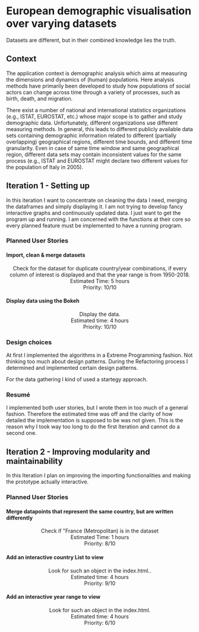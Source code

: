 # European demographic visualisation over varying datasets
Datasets are different, but in their combined knowledge lies the truth.

## Context
The application context is demographic analysis which aims at measuring the dimensions and dynamics of (human) populations.
Here analysis methods have primarily been developed to study how populations of social actors can change across time
through a variety of processes, such as birth, death, and migration.

There exist a number of national and international statistics organizations (e.g., ISTAT, EUROSTAT, etc.) whose major
scope is to gather and study demographic data. Unfortunately, different organizations use different measuring methods.
In general, this leads to different publicly available data sets containing demographic information related to different
(partially overlapping) geographical regions, different time bounds, and different time granularity. Even in case of
same time window and same geographical region, different data sets may contain inconsistent values for the same process
(e.g., ISTAT and EUROSTAT might declare two different values for the population of Italy in 2005).


## Iteration 1 - Setting up
In this iteration I want to concentrate on cleaning the data I need, merging the dataframes and simply displaying it.
I am not trying to develop fancy interactive graphs and continuously updated data. I just want to get the program up and
running. I am concerned with the functions at their core so every planned feature must be implemented to have a running
program.

### Planned User Stories

#### Import, clean & merge datasets

<p align="center">
Check for the dataset for duplicate country/year combinations, if every column of interest is displayed and that the
year range is from 1950-2018. <br />
Estimated Time: 5 hours <br />
Priority: 10/10
</p>

#### Display data using the Bokeh

<p align="center">
Display the data. <br />
Estimated time: 4 hours <br />
Priority: 10/10
</p>


### Design choices

At first I implemented the algorithms in a Extreme Programming fashion. Not thinking too much about design patterns.
During the Refactoring process I determined and implemented certain design patterns. <br />

For the data gathering I kind of used a startegy approach. 

### Resumé

I implemented both user stories, but I wrote them in too much of a general fashion.
Therefore the estimated time was off and the clarity of how detailed the implementation is supposed to be was not given.
This is the reason why I took way too long to do the first Iteration and cannot do a second one.

## Iteration 2 - Improving modularity and maintainability

In this Iteration I plan on improving the importing functionalities and making the prototype actually interactive.

### Planned User Stories

#### Merge datapoints that represent the same country, but are written differently

<p align="center">
Check if "France (Metropolitan) is in the dataset<br />
Estimated Time: 1 hours <br />
Priority: 8/10
</p>

#### Add an interactive country List to view

<p align="center">
Look for such an object in the index.html.. <br />
Estimated time: 4 hours <br />
Priority: 9/10
</p>


#### Add an interactive year range to view

<p align="center">
Look for such an object in the index.html. <br />
Estimated time: 4 hours <br />
Priority: 6/10
</p>



